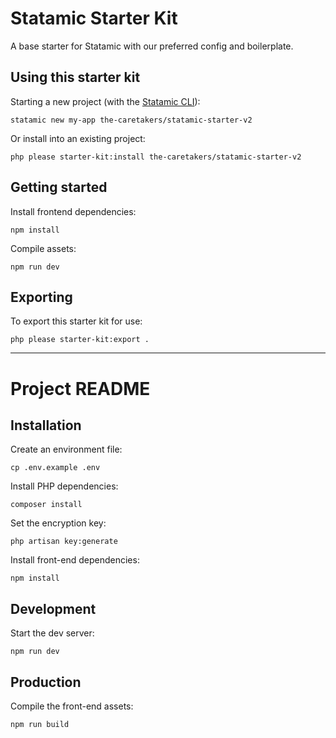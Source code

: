 # Statamic Starter Kit
A base starter for Statamic with our preferred config and boilerplate.

## Using this starter kit
Starting a new project (with the [Statamic CLI](https://github.com/statamic/cli)):
```
statamic new my-app the-caretakers/statamic-starter-v2
```

Or install into an existing project:
```
php please starter-kit:install the-caretakers/statamic-starter-v2
```

## Getting started
Install frontend dependencies:
```
npm install
```

Compile assets:
```
npm run dev
```

## Exporting
To export this starter kit for use:
```
php please starter-kit:export .
```

---

# Project README

## Installation
Create an environment file:
```
cp .env.example .env
```

Install PHP dependencies:
```
composer install
```

Set the encryption key:
```
php artisan key:generate
```

Install front-end dependencies:
```
npm install
```

## Development
Start the dev server:
```
npm run dev
```

## Production
Compile the front-end assets:
```
npm run build
```

